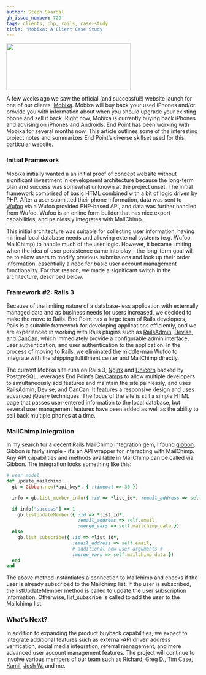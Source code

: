 ```yaml
---
author: Steph Skardal
gh_issue_number: 729
tags: clients, php, rails, case-study
title: 'Mobixa: A Client Case Study'
---
```


<a href="http://www.mobixa.com/"><img border="0" height="122" src="/blog/2012/12/05/mobixa-client-case-study/image-0.png" width="324"/></a>

A few weeks ago we saw the official (and successful!) website launch for one of our clients, [Mobixa](http://www.mobixa.com/). Mobixa will buy back your used iPhones and/or provide you with information about when you should upgrade your existing phone and sell it back. Right now, Mobixa is currently buying back iPhones and advising on iPhones and Androids. End Point has been working with Mobixa for several months now. This article outlines some of the interesting project notes and summarizes End Point’s diverse skillset used for this particular website.

### Initial Framework

Mobixa initially wanted a an initial proof of concept website without significant investment in development architecture because the long-term plan and success was somewhat unknown at the project unset. The initial framework comprised of basic HTML combined with a bit of logic driven by PHP. After a user submitted their phone information, data was sent to [Wufoo](http://www.wufoo.com/) via a Wufoo provided PHP-based API, and data was further handled from Wufoo. Wufoo is an online form builder that has nice export capabilities, and painlessly integrates with MailChimp.

This initial architecture was suitable for collecting user information, having minimal local database needs and allowing external systems (e.g. Wufoo, MailChimp) to handle much of the user logic. However, it became limiting when the idea of user persistence came into play – the long-term goal will be to allow users to modify previous submissions and look up their order information, essentially a need for basic user account management functionality. For that reason, we made a significant switch in the architecture, described below.

### Framework #2: Rails 3

Because of the limiting nature of a database-less application with externally managed data and as business needs for users increased, we decided to make the move to Rails. End Point has a large team of Rails developers, Rails is a suitable framework for developing applications efficiently, and we are experienced in working with Rails plugins such as [RailsAdmin](https://github.com/sferik/rails_admin), [Devise](https://github.com/plataformatec/devise), and [CanCan](https://github.com/ryanb/cancan), which immediately provide a configurable admin interface, user authentication, and user authentication to the application. In the process of moving to Rails, we eliminated the middle-man Wufoo to integrate with the shipping fulfillment center and MailChimp directly.

The current Mobixa site runs on Rails 3, [Nginx](http://nginx.org/) and [Unicorn](http://unicorn.bogomips.org/) backed by PostgreSQL, leverages End Point’s [DevCamps](http://www.devcamps.org/) to allow multiple developers to simultaneously add features and maintain the site painlessly, and uses RailsAdmin, Devise, and CanCan. It features a responsive design and uses advanced jQuery techniques. The focus of the site is still a simple HTML page that passes user-entered information to the local database, but several user management features have been added as well as the ability to sell back multiple phones at a time.

### MailChimp Integration

In my search for a decent Rails MailChimp integration gem, I found [gibbon](https://github.com/amro/gibbon). Gibbon is fairly simple - it’s an API wrapper for interacting with MailChimp. Any API capabilities and methods available in MailChimp can be called via Gibbon. The integration looks something like this:

```ruby
# user model
def update_mailchimp
  gb = Gibbon.new(*api_key*, { :timeout => 30 })

  info = gb.list_member_info({ :id => *list_id*, :email_address => self.email })

  if info["success"] == 1
    gb.listUpdateMember({ :id => *list_id*,
                          :email_address => self.email,
                          :merge_vars => self.mailchimp_data })
  else
    gb.list_subscribe({ :id => *list_id*,
                        :email_address => self.email,
                        # additional new user arguments #
                        :merge_vars => self.mailchimp_data })
  end
end
```

The above method instantiates a connection to Mailchimp and checks if the user is already subscribed to the Mailchimp list. If the user is subscribed, the listUpdateMember method is called to update the user subscription information. Otherwise, list_subscribe is called to add the user to the Mailchimp list.

### What’s Next?

In addition to expanding the product buyback capabilities, we expect to integrate additional features such as external-API driven address verification, social media integration, referral management, and more advanced user account management features. The project will continue to involve various members of our team such as [Richard](/team/richard_templet), [Greg D.](/team/greg_davidson), Tim Case, [Kamil](/team/kamil_ciemniewski), [Josh W.](/team/josh_williams) and me.
